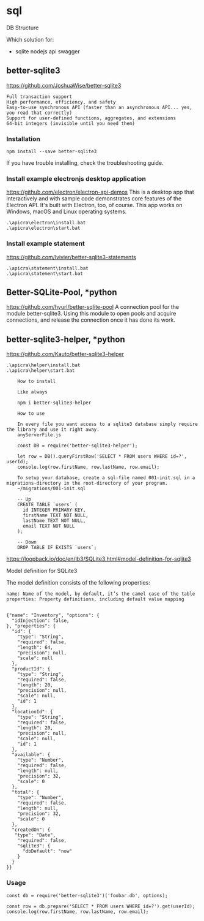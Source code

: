 # sql
DB Structure


Which solution for:
- sqlite nodejs api swagger


## better-sqlite3
https://github.com/JoshuaWise/better-sqlite3


    Full transaction support
    High performance, efficiency, and safety
    Easy-to-use synchronous API (faster than an asynchronous API... yes, you read that correctly)
    Support for user-defined functions, aggregates, and extensions
    64-bit integers (invisible until you need them)


### Installation

    npm install --save better-sqlite3

If you have trouble installing, check the troubleshooting guide.


### Install example electronjs desktop application
https://github.com/electron/electron-api-demos
This is a desktop app that interactively and with sample code demonstrates core features of the Electron API. It's built with Electron, too, of course. This app works on Windows, macOS and Linux operating systems.

    .\apicra\electron\install.bat
    .\apicra\electron\start.bat
    

### Install example statement
https://github.com/lvivier/better-sqlite3-statements

    .\apicra\statement\install.bat
    .\apicra\statement\start.bat
    
    
## Better-SQLite-Pool, *python  
https://github.com/hyurl/better-sqlite-pool
A connection pool for the module better-sqlite3.
Using this module to open pools and acquire connections, and release the connection once it has done its work.    
    
## better-sqlite3-helper, *python
https://github.com/Kauto/better-sqlite3-helper

    .\apicra\helper\install.bat
    .\apicra\helper\start.bat
                
        How to install
        
        Like always
        
        npm i better-sqlite3-helper
        
        How to use
        
        In every file you want access to a sqlite3 database simply require the library and use it right away.
        anyServerFile.js
        
        const DB = require('better-sqlite3-helper');
        
        let row = DB().queryFirstRow('SELECT * FROM users WHERE id=?', userId);
        console.log(row.firstName, row.lastName, row.email);
        
        To setup your database, create a sql-file named 001-init.sql in a migrations-directory in the root-directory of your program.
        ~/migrations/001-init.sql
        
        -- Up
        CREATE TABLE `users` (
          id INTEGER PRIMARY KEY, 
          firstName TEXT NOT NULL, 
          lastName TEXT NOT NULL, 
          email TEXT NOT NULL
        );
        
        -- Down
        DROP TABLE IF EXISTS `users`;
        

https://loopback.io/doc/en/lb3/SQLite3.html#model-definition-for-sqlite3
        
Model definition for SQLite3

The model definition consists of the following properties:

    name: Name of the model, by default, it’s the camel case of the table
    properties: Property definitions, including default value mapping


    {"name": "Inventory", "options": {
      "idInjection": false,
    }, "properties": {
      "id": {
        "type": "String",
        "required": false,
        "length": 64,
        "precision": null,
        "scale": null
      },
      "productId": {
        "type": "String",
        "required": false,
        "length": 20,
        "precision": null,
        "scale": null,
        "id": 1
      },
      "locationId": {
        "type": "String",
        "required": false,
        "length": 20,
        "precision": null,
        "scale": null,
        "id": 1
      },
      "available": {
        "type": "Number",
        "required": false,
        "length": null,
        "precision": 32,
        "scale": 0
      },
      "total": {
        "type": "Number",
        "required": false,
        "length": null,
        "precision": 32,
        "scale": 0
      },
      "createdOn": {
       "type": "Date",
        "required": false,
        "sqlite3": {
          "dbDefault": "now"
        }
      }
    }}
            
### Usage

    const db = require('better-sqlite3')('foobar.db', options);

    const row = db.prepare('SELECT * FROM users WHERE id=?').get(userId);
    console.log(row.firstName, row.lastName, row.email);
